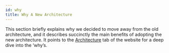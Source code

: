 ```yaml
---
id: why
title: Why A New Architecture
---
```


This section briefly explains why we decided to move away from the old architecture, and it describes succinctly the main benefits of adopting the new architecture.
It points to the [Architecture](https://reactnative.dev/architecture/overview) tab of the website for a deep dive into the ‘why’s.
